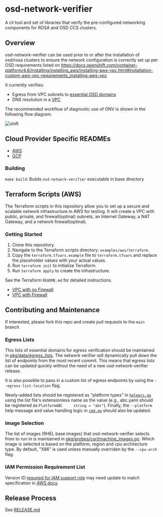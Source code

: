 # osd-network-verifier

A cli tool and set of libraries that
verify the pre-configured networking components
for ROSA and OSD CCS clusters.

## Overview

osd-network-verifier can be used prior to or after the installation
of osd/rosa clusters to ensure the network configuration
is correctly set up per OSD requirements listed on https://docs.openshift.com/container-platform/4.6/installing/installing_aws/installing-aws-vpc.html#installation-custom-aws-vpc-requirements_installing-aws-vpc

It currently verifies:
- Egress from VPC subnets to [essential OSD domains](https://docs.openshift.com/rosa/rosa_install_access_delete_clusters/rosa_getting_started_iam/rosa-aws-prereqs.html#osd-aws-privatelink-firewall-prerequisites_prerequisites)
- DNS resolution in a [VPC](https://docs.openshift.com/container-platform/4.10/installing/installing_aws/installing-aws-vpc.html)

The recommended workflow of diagnostic use of ONV is shown in the following flow diagram:

![shift](https://user-images.githubusercontent.com/87340776/168323039-ec5269a8-2cf9-44db-ab5f-e490c88d4342.jpg)

## Cloud Provider Specific READMEs
-  [AWS](docs/aws/aws.md)
-  [GCP](docs/gcp/gcp.md)

### Building
`make build`: Builds `osd-network-verifier` executable in base directory

## Terraform Scripts (AWS)

The Terraform scripts in this repository allow you to set up a secure and scalable network infrastructure in AWS for testing. It will create a VPC with public, private, and firewall(optinal) subnets, an Internet Gateway, a NAT Gateway, and a network firewall(optinal).

### Getting Started

1. Clone this repository.
2. Navigate to the Terraform scripts directory: `examples/aws/terraform`.
3. Copy the `terraform.tfvars.example` file to `terraform.tfvars` and replace the placeholder values with your actual values.
4. Run `terraform init` to initialize Terraform.
5. Run `terraform apply` to create the infrastructure.

See the Terraform `README.md` for detailed instructions.
- [VPC with no Firewall](examples/aws/terraform/vpc/README.md)
- [VPC with Firewall](examples/aws/terraform/vpc-firewall/README.md)

## Contributing and Maintenance
If interested, please fork this repo and create pull requests to the `main` branch.

### Egress Lists

This lists of essential domains for egress verification should be maintained in [pkg/data/egress_lists](https://github.com/openshift/osd-network-verifier/tree/main/pkg/data/egress_lists). The network verifier will dynamically pull down the list of endpoints from the most recent commit. This means that egress lists can be updated quickly without the need of a new osd-network-verifier release.

It is also possible to pass in a custom list of egress endpoints by using the `--egress-list-location` flag.

Newly-added lists should be registered as "platform types" in [`helpers.go`](pkg/helpers/helpers.go#L94) using the list file's extensionless name as the value (e.g., abc.yaml should be registered as `PlatformABC     string = "abc"`). Finally, the `--platform` help message and value handling logic in [`cmd.go`](cmd/egress/cmd.go) should also be updated.

### Image Selection

The list of images (RHEL base images) that osd-network-verifier selects from to run in is maintained in [pkg/probes/curl/machine_images.go](https://github.com/openshift/osd-network-verifier/tree/main/pkg/probes/curl/machine_images.go). Which image is selected is based on the platform, region and cpu architecture type. By default, "X86" is used unless manually overriden by the `--cpu-arch` flag.

### IAM Permission Requirement List

Version ID [required for IAM support role](docs/aws/aws.md#iam-support-role) may need update to match specification in [AWS docs](https://docs.aws.amazon.com/IAM/latest/UserGuide/reference_policies_elements_version.html).

## Release Process

See [RELEASE.md](./RELEASE.md)